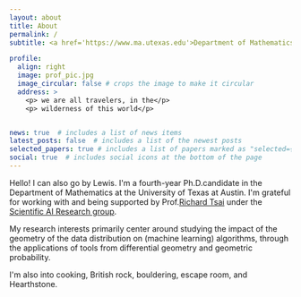 ```yaml
---
layout: about
title: About
permalink: /
subtitle: <a href='https://www.ma.utexas.edu'>Department of Mathematics</a>, UT Austin. lcliu[at]utexas.edu

profile:
  align: right
  image: prof_pic.jpg
  image_circular: false # crops the image to make it circular
  address: >
    <p> we are all travelers, in the</p>
    <p> wilderness of this world</p>


news: true  # includes a list of news items
latest_posts: false  # includes a list of the newest posts
selected_papers: true # includes a list of papers marked as "selected={true}"
social: true  # includes social icons at the bottom of the page
---
```

Hello! I can also go by Lewis. I'm a fourth-year Ph.D.candidate in the Department of Mathematics at the University of Texas at Austin. I'm grateful for working with and being supported by Prof.<a target="_blank" href="https://web.ma.utexas.edu/users/ytsai/">Richard Tsai</a> under the <a target="_blank" href="https://tsairesearch.github.io">Scientific AI Research group</a>.

My research interests primarily center around studying the impact of the geometry of the  data distribution on (machine learning) algorithms, through the applications of tools from differential geometry and geometric probability.



I'm also into cooking, British rock, bouldering, escape room, and Hearthstone.



<!-- Write your biography here. Tell the world about yourself. Link to your favorite [subreddit](http://reddit.com). You can put a picture in, too. The code is already in, just name your picture `prof_pic.jpg` and put it in the `img/` folder.

Put your address / P.O. box / other info right below your picture. You can also disable any of these elements by editing `profile` property of the YAML header of your `_pages/about.md`. Edit `_bibliography/papers.bib` and Jekyll will render your [publications page](/al-folio/publications/) automatically. -->

<!-- Link to your social media connections, too. This theme is set up to use [Font Awesome icons](http://fortawesome.github.io/Font-Awesome/) and [Academicons](https://jpswalsh.github.io/academicons/), like the ones below. Add your Facebook, Twitter, LinkedIn, Google Scholar, or just disable all of them. -->
